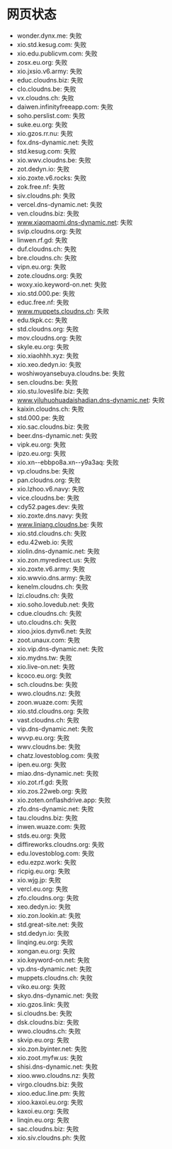 # 网页状态
- wonder.dynx.me: 失败
- xio.std.kesug.com: 失败
- xio.edu.publicvm.com: 失败
- zosx.eu.org: 失败
- xio.jxsio.v6.army: 失败
- educ.cloudns.biz: 失败
- clo.cloudns.be: 失败
- vx.cloudns.ch: 失败
- daiwen.infinityfreeapp.com: 失败
- soho.perslist.com: 失败
- suke.eu.org: 失败
- xio.gzos.rr.nu: 失败
- fox.dns-dynamic.net: 失败
- std.kesug.com: 失败
- xio.wwv.cloudns.be: 失败
- zot.dedyn.io: 失败
- xio.zoxte.v6.rocks: 失败
- zok.free.nf: 失败
- siv.cloudns.ph: 失败
- vercel.dns-dynamic.net: 失败
- ven.cloudns.biz: 失败
- www.xiaomaomi.dns-dynamic.net: 失败
- svip.cloudns.org: 失败
- linwen.rf.gd: 失败
- duf.cloudns.ch: 失败
- bre.cloudns.ch: 失败
- vipn.eu.org: 失败
- zote.cloudns.org: 失败
- woxy.xio.keyword-on.net: 失败
- xio.std.000.pe: 失败
- educ.free.nf: 失败
- www.muppets.cloudns.ch: 失败
- edu.tkpk.cc: 失败
- std.cloudns.org: 失败
- mov.cloudns.org: 失败
- skyle.eu.org: 失败
- xio.xiaohhh.xyz: 失败
- xio.xeo.dedyn.io: 失败
- woshiwoyansebuya.cloudns.be: 失败
- sen.cloudns.be: 失败
- xio.stu.loveslife.biz: 失败
- www.yiluhuohuadaishadian.dns-dynamic.net: 失败
- kaixin.cloudns.ch: 失败
- std.000.pe: 失败
- xio.sac.cloudns.biz: 失败
- beer.dns-dynamic.net: 失败
- vipk.eu.org: 失败
- ipzo.eu.org: 失败
- xio.xn--ebbpo8a.xn--y9a3aq: 失败
- vp.cloudns.be: 失败
- pan.cloudns.org: 失败
- xio.lzhoo.v6.navy: 失败
- vice.cloudns.be: 失败
- cdy52.pages.dev: 失败
- xio.zoxte.dns.navy: 失败
- www.liniang.cloudns.be: 失败
- xio.std.cloudns.ch: 失败
- edu.42web.io: 失败
- xiolin.dns-dynamic.net: 失败
- xio.zon.myredirect.us: 失败
- xio.zoxte.v6.army: 失败
- xio.wwvio.dns.army: 失败
- kenelm.cloudns.ch: 失败
- lzi.cloudns.ch: 失败
- xio.soho.lovedub.net: 失败
- cdue.cloudns.ch: 失败
- uto.cloudns.ch: 失败
- xioo.jxios.dynv6.net: 失败
- zoot.unaux.com: 失败
- xio.vip.dns-dynamic.net: 失败
- xio.mydns.tw: 失败
- xio.live-on.net: 失败
- kcoco.eu.org: 失败
- sch.cloudns.be: 失败
- wwo.cloudns.nz: 失败
- zoon.wuaze.com: 失败
- xio.std.cloudns.org: 失败
- vast.cloudns.ch: 失败
- vip.dns-dynamic.net: 失败
- wvvp.eu.org: 失败
- wwv.cloudns.be: 失败
- chatz.lovestoblog.com: 失败
- ipen.eu.org: 失败
- miao.dns-dynamic.net: 失败
- xio.zot.rf.gd: 失败
- xio.zos.22web.org: 失败
- xio.zoten.onflashdrive.app: 失败
- zfo.dns-dynamic.net: 失败
- tau.cloudns.biz: 失败
- inwen.wuaze.com: 失败
- stds.eu.org: 失败
- diffireworks.cloudns.org: 失败
- edu.lovestoblog.com: 失败
- edu.ezpz.work: 失败
- ricpig.eu.org: 失败
- xio.wjg.jp: 失败
- vercl.eu.org: 失败
- zfo.cloudns.org: 失败
- xeo.dedyn.io: 失败
- xio.zon.lookin.at: 失败
- std.great-site.net: 失败
- std.dedyn.io: 失败
- linqing.eu.org: 失败
- xongan.eu.org: 失败
- xio.keyword-on.net: 失败
- vp.dns-dynamic.net: 失败
- muppets.cloudns.ch: 失败
- viko.eu.org: 失败
- skyo.dns-dynamic.net: 失败
- xio.gzos.link: 失败
- si.cloudns.be: 失败
- dsk.cloudns.biz: 失败
- wwo.cloudns.ch: 失败
- skvip.eu.org: 失败
- xio.zon.byinter.net: 失败
- xio.zoot.myfw.us: 失败
- shisi.dns-dynamic.net: 失败
- xioo.wwo.cloudns.nz: 失败
- virgo.cloudns.biz: 失败
- xioo.educ.line.pm: 失败
- xioo.kaxoi.eu.org: 失败
- kaxoi.eu.org: 失败
- linqin.eu.org: 失败
- sac.cloudns.biz: 失败
- xio.siv.cloudns.ph: 失败
